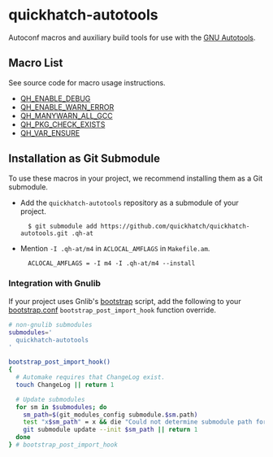 # quickhatch-autotools

Autoconf macros and auxiliary build tools for use with the [GNU Autotools][6].

## Macro List

See source code for macro usage instructions.

* [QH_ENABLE_DEBUG][1]
* [QH_ENABLE_WARN_ERROR][1]
* [QH_MANYWARN_ALL_GCC][1]
* [QH_PKG_CHECK_EXISTS][2]
* [QH_VAR_ENSURE][3]

## Installation as Git Submodule

To use these macros in your project, we recommend installing them as a Git
submodule.

* Add the `quickhatch-autotools` repository as a submodule of your project.

        $ git submodule add https://github.com/quickhatch/quickhatch-autotools.git .qh-at

* Mention `-I .qh-at/m4` in `ACLOCAL_AMFLAGS` in `Makefile.am`.

        ACLOCAL_AMFLAGS = -I m4 -I .qh-at/m4 --install

### Integration with Gnulib

If your project uses Gnlib's [bootstrap][4] script, add the following to your
[bootstrap.conf][5] `bootstrap_post_import_hook` function override.

```bash
# non-gnulib submodules
submodules='
  quickhatch-autotools
'

bootstrap_post_import_hook()
{
  # Automake requires that ChangeLog exist.
  touch ChangeLog || return 1

  # Update submodules
  for sm in $submodules; do
    sm_path=$(git_modules_config submodule.$sm.path)
    test "x$sm_path" = x && die "Could not determine submodule path for $sm"
    git submodule update --init $sm_path || return 1
  done
} # bootstrap_post_import_hook
```

[1]: ./m4/qh-gnulib.m4
[2]: ./m4/qh-pkg.m4
[3]: ./m4/quickhatch.m4
[4]: https://github.com/coreutils/gnulib/blob/master/build-aux/bootstrap
[5]: https://github.com/coreutils/gnulib/blob/master/build-aux/bootstrap.conf
[6]: https://www.gnu.org/software/automake/faq/autotools-faq.html

[comment]: # ( vim: set autoindent syntax=markdown textwidth=78: )

